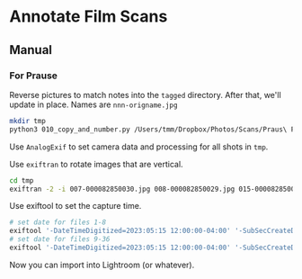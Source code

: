 # Annotate Film Scans

## Manual

### For Prause

Reverse pictures to match notes into the `tagged` directory. After that, we'll update in place. Names are `nnn-origname.jpg`

```bash
mkdir tmp
python3 010_copy_and_number.py /Users/tmm/Dropbox/Photos/Scans/Praus\ Productions/00008285/*.jpg
```

Use `AnalogExif` to set camera data and processing for all shots in `tmp`.

Use `exiftran` to rotate images that are vertical.

```bash
cd tmp
exiftran -2 -i 007-000082850030.jpg 008-000082850029.jpg 015-000082850022.jpg 016-000082850021.jpg 017-000082850020.jpg 018-000082850019.jpg 019-000082850018.jpg 020-000082850017.jpg 021-000082850016.jpg 022-000082850015.jpg 023-000082850014.jpg 036-000082850001.jpg
```

Use exiftool to set the capture time.

```bash
# set date for files 1-8
exiftool '-DateTimeDigitized=2023:05:15 12:00:00-04:00' '-SubSecCreateDate=2023:05:02 08:00:00-04:00' '-SubSecDateTimeOriginal=2023:05:02 08:00:00-04:00' $(jot 8 | xargs printf "%03d-*.jpg\n")
# set date for files 9-36
exiftool '-DateTimeDigitized=2023:05:15 12:00:00-04:00' '-SubSecCreateDate=2023:05:07 08:00:00-04:00' '-SubSecDateTimeOriginal=2023:05:07 08:00:00-04:00' $(jot 28 9 | xargs printf "%03d-*.jpg\n")
```

Now you can import into Lightroom (or whatever).
